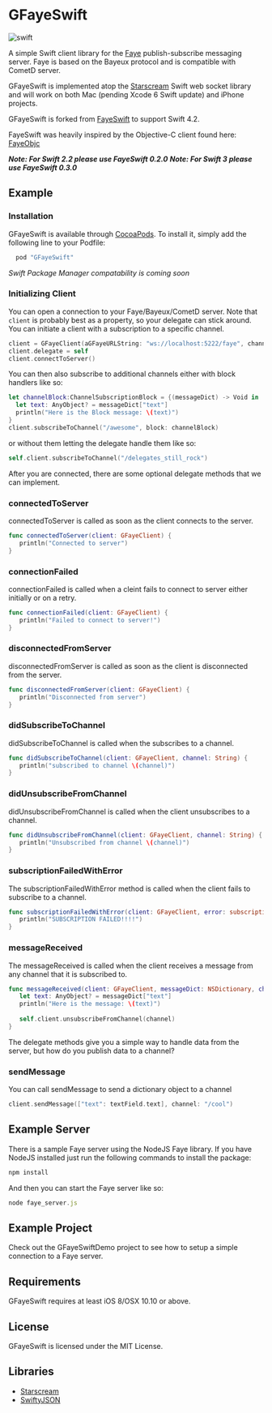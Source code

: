 # GFayeSwift

![swift](https://raw.githubusercontent.com/ckpwong/GFayeSwift/master/swift-logo.png)


A simple Swift client library for the [Faye](http://faye.jcoglan.com/) publish-subscribe messaging server. Faye is based on the Bayeux protocol and is compatible with CometD server.

GFayeSwift is implemented atop the [Starscream](https://github.com/daltoniam/starscream) Swift web socket library and will work on both Mac (pending Xcode 6 Swift update) and iPhone projects.

GFayeSwift is forked from [FayeSwift](https://github.com/hamin/FayeSwift) to support Swift 4.2.

FayeSwift  was heavily inspired by the Objective-C client found here: [FayeObjc](https://github.com/pcrawfor/FayeObjC)

___**Note**: For Swift 2.2 please use FayeSwift 0.2.0___
___**Note**: For Swift 3 please use FayeSwift 0.3.0___

## Example

### Installation

GFayeSwift is available through [CocoaPods](http://cocoapods.org). To install it, simply add the following line to your Podfile:     

```ruby
  pod "GFayeSwift"
```

_Swift Package Manager compatability is coming soon_

### Initializing Client

You can open a connection to your Faye/Bayeux/CometD server. Note that `client` is probably best as a property, so your delegate can stick around. You can initiate a client with a subscription to a specific channel.

```swift
client = GFayeClient(aGFayeURLString: "ws://localhost:5222/faye", channel: "/cool")
client.delegate = self
client.connectToServer()
```

You can then also subscribe to additional channels either with block handlers like so:

```swift
let channelBlock:ChannelSubscriptionBlock = {(messageDict) -> Void in
  let text: AnyObject? = messageDict["text"]
  println("Here is the Block message: \(text)")
}
client.subscribeToChannel("/awesome", block: channelBlock)
```

or without them letting the delegate handle them like so:

```swift
self.client.subscribeToChannel("/delegates_still_rock")
```

After you are connected, there are some optional delegate methods that we can implement.

### connectedToServer

connectedToServer is called as soon as the client connects to the server.

```swift
func connectedToServer(client: GFayeClient) {
   println("Connected to server")
}
```

### connectionFailed

connectionFailed is called when a cleint fails to connect to server either initially or on a retry.

```swift
func connectionFailed(client: GFayeClient) {
   println("Failed to connect to server!")
}
```

### disconnectedFromServer

disconnectedFromServer is called as soon as the client is disconnected from the server.

```swift
func disconnectedFromServer(client: GFayeClient) {
   println("Disconnected from server")
}
```

### didSubscribeToChannel

didSubscribeToChannel is called when the subscribes to a channel.

```swift
func didSubscribeToChannel(client: GFayeClient, channel: String) {
   println("subscribed to channel \(channel)")
}
```

### didUnsubscribeFromChannel

didUnsubscribeFromChannel is called when the client unsubscribes to a channel.

```swift
func didUnsubscribeFromChannel(client: GFayeClient, channel: String) {
   println("Unsubscribed from channel \(channel)")
}
```

### subscriptionFailedWithError

The subscriptionFailedWithError method is called when the client fails to subscribe to a channel.

```swift
func subscriptionFailedWithError(client: GFayeClient, error: subscriptionError) {
   println("SUBSCRIPTION FAILED!!!!")
}
```

### messageReceived

The messageReceived is called when the client receives a message from any channel that it is subscribed to.	

```swift
func messageReceived(client: GFayeClient, messageDict: NSDictionary, channel: String) {
   let text: AnyObject? = messageDict["text"]
   println("Here is the message: \(text)")
   
   self.client.unsubscribeFromChannel(channel)
}
```

The delegate methods give you a simple way to handle data from the server, but how do you publish data to a channel?


### sendMessage

You can call sendMessage to send a dictionary object to a channel

```swift
client.sendMessage(["text": textField.text], channel: "/cool")
```

## Example Server

There is a sample Faye server using the NodeJS Faye library. If you have NodeJS installed just run the following commands to install the package:

```javascript
npm install
```

And then you can start the Faye server like so:

```javascript
node faye_server.js
```
## Example Project

Check out the GFayeSwiftDemo project to see how to setup a simple connection to a Faye server.

## Requirements

GFayeSwift requires at least iOS 8/OSX 10.10 or above.

## License

GFayeSwift is licensed under the MIT License.

## Libraries

* [Starscream](https://github.com/daltoniam/Starscream)
* [SwiftyJSON](https://github.com/SwiftyJSON/SwiftyJSON)

